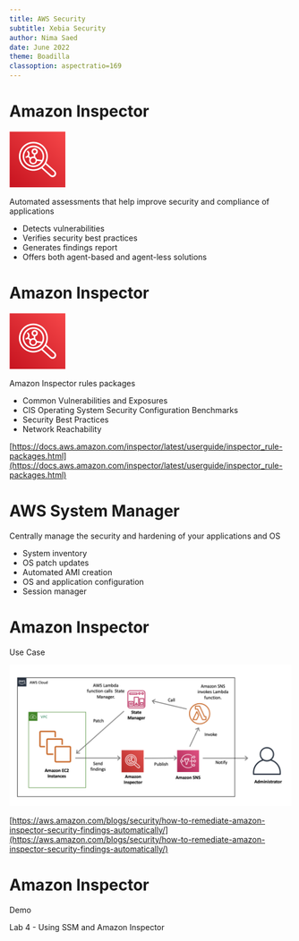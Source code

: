 ```yaml
---
title: AWS Security
subtitle: Xebia Security
author: Nima Saed
date: June 2022
theme: Boadilla
classoption: aspectratio=169
---
```


# Amazon Inspector

![](../resources/images/aws_inspector_small.svg)

Automated assessments that help improve security and compliance of applications

- Detects vulnerabilities
- Verifies security best practices
- Generates findings report
- Offers both agent-based and agent-less solutions

<!--

Amazon Inspector is an automated security assessment service that helps improve the security and compliance of applications deployed on AWS. Amazon Inspector automatically assesses applications for vulnerabilities or deviations from best practices. After performing an assessment, Amazon Inspector produces a detailed list of security findings prioritized by level of severity. These findings can be reviewed directly or as part of detailed assessment reports which are available via the Amazon Inspector console or API. Amazon Inspector is an agent-based service where you deploy the Amazon Inspector agent on the Amazon EC2 Instances running the applications you want to assess.

Amazon Inspector also offers agentless network assessments with the Network Reachability rules package, which identifies ports and services on your Amazon EC2 instances that are accessible from outside your VPC.

-->

# Amazon Inspector

![](../resources/images/aws_inspector_small.svg)

Amazon Inspector rules packages

- Common Vulnerabilities and Exposures
- CIS Operating System Security Configuration Benchmarks
- Security Best Practices
- Network Reachability

[https://docs.aws.amazon.com/inspector/latest/userguide/inspector_rule-packages.html](https://docs.aws.amazon.com/inspector/latest/userguide/inspector_rule-packages.html)

<!--
Described below are the Amazon Inspector rules packages currently available:

- Common Vulnerabilities and Exposures – The rules in this package help verify whether the EC2 instances in your assessment targets are exposed to common vulnerabilities and exposures (CVEs). Attacks can exploit unpatched vulnerabilities to compromise the confidentiality, integrity, or availability of your service or data. The CVE system provides a reference method for publicly known information security vulnerabilities and exposures. For more information, see https://cve.mitre.org

- CIS Operating System Security Configuration Benchmarks – The CIS Security Benchmarks program provides well-defined, un-biased and consensus-based industry best practices to help organizations assess and improve their security. AWS is a CIS Security Benchmarks Member company.

- Security Best Practices – The rules in this package help determine whether your systems are configured securely.

- Network Reachability – The rules in this package analyze your network configurations to find security vulnerabilities of your EC2 instances. The findings that Amazon Inspector generates also provide guidance about restricting access that is not secure. The findings generated by these rules show whether your ports are reachable from the internet through an internet gateway (including instances behind Application Load Balancers or Classic Load Balancers), a VPC peering connection, or a VPN through a virtual gateway. These findings also highlight network configurations that allow for potentially malicious access, such as mismanaged security groups, ACLs, IGWs, and so on.

For more information on Amazon Inspector Rules, see https://docs.aws.amazon.com/inspector/latest/userguide/inspector_rule-packages.html.

-->

# AWS System Manager

Centrally manage the security and hardening of your applications and OS

- System inventory
- OS patch updates
- Automated AMI creation
- OS and application configuration
- Session manager

<!--

AWS recommends centrally managing the security of your operating systems and applications running on EC2 instances in a single secure build repository. In doing so, you can develop configuration standards that address all known security vulnerabilities and are consistent with industry-accepted system-hardening standards.

AWS Systems Manager (SSM) is a collection of capabilities that helps you automate management tasks such as collecting system inventory, applying operating system patches, automating the creation of AMIs, and configuring operating systems and applications at scale. Systems Manager lets you remotely and securely manage the configuration of your managed instances.

The Session Manager feature allows the user to secure and audit instance management without the need to open inbound ports, maintain bastion hosts, or manage SSH keys.

-->

# Amazon Inspector

Use Case

![](../resources/images/aws_inspector_use_case.png)

[https://aws.amazon.com/blogs/security/how-to-remediate-amazon-inspector-security-findings-automatically/](https://aws.amazon.com/blogs/security/how-to-remediate-amazon-inspector-security-findings-automatically/)

<!--

As an AWS-built service, Amazon Inspector is designed to exchange data and interact with other core AWS services not only to identify potential security findings, but also to automate addressing those findings. Using Amazon Inspector with AWS Lambda allows you to automate certain security tasks. Even better, you can take actions on EC2 instances in response to Amazon Inspector findings by using Lambda to invoke Systems Manager. This enables you to take instance-specific actions based on issues that Amazon Inspector finds. Combining these capabilities allows you to build event-driven security automation to help better secure your AWS environment in near real time.

The slide illustrates a solution that automatically remediates findings generated by Amazon Inspector. To get started, you must first run an assessment and publish any security findings to an Amazon Simple Notification Service (Amazon SNS) topic. Then, you create an AWS Lambda function that is invoked by those notifications. Finally, the Lambda function examines the findings, and then implements the appropriate remediation based on the type of issue.




Here, there’s a common vulnerability and exposure (CVE) for a missing update and use AWS Lambda to call Systems Manager to update the instance via State Manager. However, this is just one use case and the underlying logic can be used for multiple cases such as software and application patching, kernel version updates, security permissions and roles changes, and configuration changes.

For more information on the solution displayed here, including configuration details, see
https://aws.amazon.com/blogs/security/how-to-remediate-amazon-inspector-security-findings-automatically/.

-->

# Amazon Inspector

Demo

Lab 4 - Using SSM and Amazon Inspector
